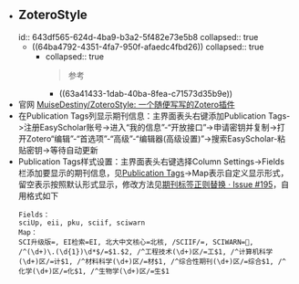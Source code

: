 - ## ZoteroStyle
  id:: 643df565-624d-4ba9-b3a2-5f482e73e5b8
  collapsed:: true
	- ((64ba4792-4351-4fa7-950f-afaedc4fbd26))
	  collapsed:: true
		- collapsed:: true
		  > 参考
			- ((63a41433-1dab-40ba-8fea-c71573d35b9e))
- 官网 [MuiseDestiny/ZoteroStyle: 一个随便写写的Zotero插件](https://github.com/MuiseDestiny/ZoteroStyle)
- 在Publication Tags列显示期刊信息：主界面表头右键添加Publication Tags->注册EasyScholar账号->进入“我的信息”-“开放接口”->申请密钥并复制->打开Zotero“编辑”-“首选项”-“高级”-“编辑器(高级设置)”->搜索EasyScholar-粘贴密钥->等待自动更新
- Publication Tags样式设置：主界面表头右键选择Column Settings->Fields栏添加要显示的期刊信息，见[Publication Tags](https://github.com/MuiseDestiny/zotero-style#publication-tags)->Map表示自定义显示形式，留空表示按照默认形式显示，修改方法见[期刊标签正则替换 · Issue #195](https://github.com/MuiseDestiny/zotero-style/issues/195)，自用格式如下
  ``` 
  Fields：
  sciUp, eii, pku, sciif, sciwarn
  Map：
  SCI升级版=, EI检索=EI, 北大中文核心=北核, /SCIIF/=, SCIWARN=🚫, /^(\d+)\.(\d{1})\d*$/=$1.$2, /^工程技术(\d+)区/=工$1, /^计算机科学(\d+)区/=计$1, /^材料科学(\d+)区/=材$1, /^综合性期刊(\d+)区/=综合$1, /^化学(\d+)区/=化$1, /^生物学(\d+)区/=生$1
  ```